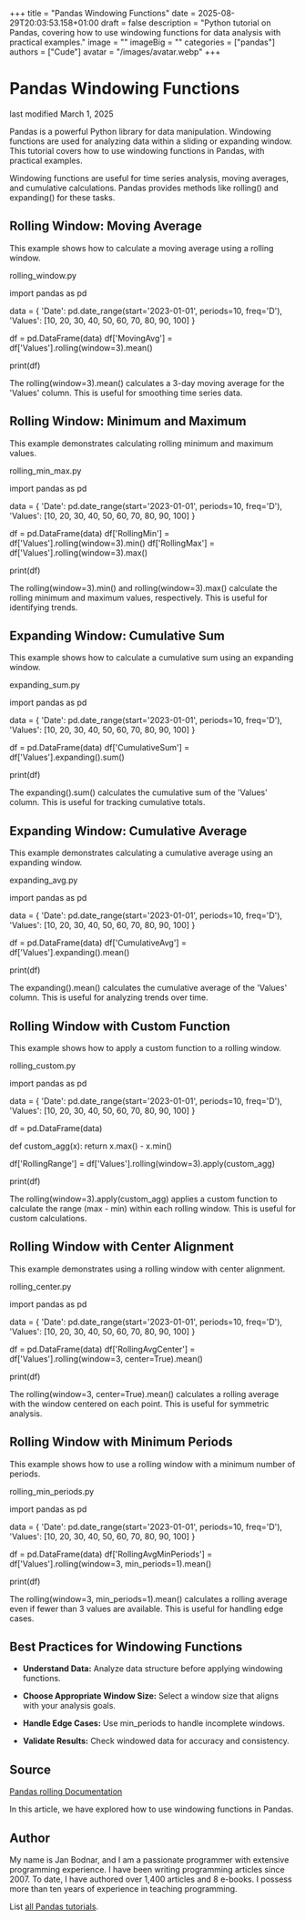 +++
title = "Pandas Windowing Functions"
date = 2025-08-29T20:03:53.158+01:00
draft = false
description = "Python tutorial on Pandas, covering how to use windowing functions for data analysis with practical examples."
image = ""
imageBig = ""
categories = ["pandas"]
authors = ["Cude"]
avatar = "/images/avatar.webp"
+++

# Pandas Windowing Functions

last modified March 1, 2025

Pandas is a powerful Python library for data manipulation. Windowing functions
are used for analyzing data within a sliding or expanding window. This tutorial
covers how to use windowing functions in Pandas, with practical examples.

Windowing functions are useful for time series analysis, moving averages, and
cumulative calculations. Pandas provides methods like rolling() and
expanding() for these tasks.

## Rolling Window: Moving Average

This example shows how to calculate a moving average using a rolling window.

rolling_window.py
  

import pandas as pd

data = {
    'Date': pd.date_range(start='2023-01-01', periods=10, freq='D'),
    'Values': [10, 20, 30, 40, 50, 60, 70, 80, 90, 100]
}

df = pd.DataFrame(data)
df['MovingAvg'] = df['Values'].rolling(window=3).mean()

print(df)

The rolling(window=3).mean() calculates a 3-day moving average for
the 'Values' column. This is useful for smoothing time series data.

## Rolling Window: Minimum and Maximum

This example demonstrates calculating rolling minimum and maximum values.

rolling_min_max.py
  

import pandas as pd

data = {
    'Date': pd.date_range(start='2023-01-01', periods=10, freq='D'),
    'Values': [10, 20, 30, 40, 50, 60, 70, 80, 90, 100]
}

df = pd.DataFrame(data)
df['RollingMin'] = df['Values'].rolling(window=3).min()
df['RollingMax'] = df['Values'].rolling(window=3).max()

print(df)

The rolling(window=3).min() and rolling(window=3).max()
calculate the rolling minimum and maximum values, respectively. This is useful
for identifying trends.

## Expanding Window: Cumulative Sum

This example shows how to calculate a cumulative sum using an expanding window.

expanding_sum.py
  

import pandas as pd

data = {
    'Date': pd.date_range(start='2023-01-01', periods=10, freq='D'),
    'Values': [10, 20, 30, 40, 50, 60, 70, 80, 90, 100]
}

df = pd.DataFrame(data)
df['CumulativeSum'] = df['Values'].expanding().sum()

print(df)

The expanding().sum() calculates the cumulative sum of the 'Values'
column. This is useful for tracking cumulative totals.

## Expanding Window: Cumulative Average

This example demonstrates calculating a cumulative average using an expanding window.

expanding_avg.py
  

import pandas as pd

data = {
    'Date': pd.date_range(start='2023-01-01', periods=10, freq='D'),
    'Values': [10, 20, 30, 40, 50, 60, 70, 80, 90, 100]
}

df = pd.DataFrame(data)
df['CumulativeAvg'] = df['Values'].expanding().mean()

print(df)

The expanding().mean() calculates the cumulative average of the
'Values' column. This is useful for analyzing trends over time.

## Rolling Window with Custom Function

This example shows how to apply a custom function to a rolling window.

rolling_custom.py
  

import pandas as pd

data = {
    'Date': pd.date_range(start='2023-01-01', periods=10, freq='D'),
    'Values': [10, 20, 30, 40, 50, 60, 70, 80, 90, 100]
}

df = pd.DataFrame(data)

def custom_agg(x):
    return x.max() - x.min()

df['RollingRange'] = df['Values'].rolling(window=3).apply(custom_agg)

print(df)

The rolling(window=3).apply(custom_agg) applies a custom function
to calculate the range (max - min) within each rolling window. This is useful
for custom calculations.

## Rolling Window with Center Alignment

This example demonstrates using a rolling window with center alignment.

rolling_center.py
  

import pandas as pd

data = {
    'Date': pd.date_range(start='2023-01-01', periods=10, freq='D'),
    'Values': [10, 20, 30, 40, 50, 60, 70, 80, 90, 100]
}

df = pd.DataFrame(data)
df['RollingAvgCenter'] = df['Values'].rolling(window=3, center=True).mean()

print(df)

The rolling(window=3, center=True).mean() calculates a rolling
average with the window centered on each point. This is useful for symmetric
analysis.

## Rolling Window with Minimum Periods

This example shows how to use a rolling window with a minimum number of periods.

rolling_min_periods.py
  

import pandas as pd

data = {
    'Date': pd.date_range(start='2023-01-01', periods=10, freq='D'),
    'Values': [10, 20, 30, 40, 50, 60, 70, 80, 90, 100]
}

df = pd.DataFrame(data)
df['RollingAvgMinPeriods'] = df['Values'].rolling(window=3, min_periods=1).mean()

print(df)

The rolling(window=3, min_periods=1).mean() calculates a rolling
average even if fewer than 3 values are available. This is useful for handling
edge cases.

## Best Practices for Windowing Functions

- **Understand Data:** Analyze data structure before applying windowing functions.

- **Choose Appropriate Window Size:** Select a window size that aligns with your analysis goals.

- **Handle Edge Cases:** Use min_periods to handle incomplete windows.

- **Validate Results:** Check windowed data for accuracy and consistency.

## Source

[Pandas rolling Documentation](https://pandas.pydata.org/pandas-docs/stable/reference/api/pandas.DataFrame.rolling.html)

In this article, we have explored how to use windowing functions in Pandas.

## Author

My name is Jan Bodnar, and I am a passionate programmer with extensive
programming experience. I have been writing programming articles since 2007.
To date, I have authored over 1,400 articles and 8 e-books. I possess more
than ten years of experience in teaching programming.

List [all Pandas tutorials](/all/#pandas).
